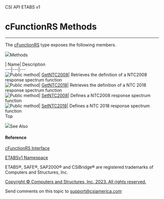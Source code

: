 ﻿

CSI API ETABS v1

# cFunctionRS Methods  
  
---  
  
The [cFunctionRS](9b423d88-7e6a-4037-2460-c4f2fee04920.htm) type exposes the
following members.

![](../icons/SectionExpanded.png)Methods

| Name| Description  
---|---|---  
![Public method](../icons/pubmethod.gif)|
[GetNTC2008](976e9f97-5d3b-281b-e7d3-b8ccb3dce297.htm)|  Retrieves the
definition of a NTC2008 response spectrum function  
![Public method](../icons/pubmethod.gif)|
[GetNTC2018](941c499c-4f09-f264-6c94-eea0bdcba879.htm)|  Retrieves the
definition of a NTC 2018 response spectrum function  
![Public method](../icons/pubmethod.gif)|
[SetNTC2008](1f6e7d53-33a8-f1ce-44e3-495ac72cdbaf.htm)|  Defines a NTC2008
response spectrum function  
![Public method](../icons/pubmethod.gif)|
[SetNTC2018](3127edf4-54d3-0e5a-9c61-c0204aee20e4.htm)|  Defines a NTC 2018
response spectrum function  
Top

![](../icons/SectionExpanded.png)See Also

#### Reference

[cFunctionRS Interface](9b423d88-7e6a-4037-2460-c4f2fee04920.htm)

[ETABSv1 Namespace](2780f1b8-2033-5289-2298-1cdb2a7508d9.htm)

ETABS®, SAFE®, SAP2000® and CSiBridge® are registered trademarks of Computers
and Structures, Inc.  

[Copyright © Computers and Structures, Inc. 2023. All rights
reserved.](http://www.csiamerica.com)

Send comments on this topic to
[support@csiamerica.com](mailto:support%40csiamerica.com?Subject=CSI%20API%20ETABS%20v1)


